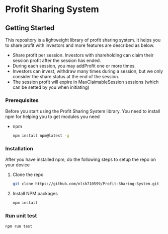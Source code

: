 # Profit Sharing System

## Getting Started

This repository is a lightweight library of profit sharing system. It helps you to share profit with investors and more features are described as below.

+ Share profit per session. Investors with shareholding can claim their session profit after the session has ended.
+ During each session, you may addProfit one or more times.
+ Investors can invest, withdraw many times during a session, but we only consider the share status at the end of the session.
+ The session profit will expire in MaxClaimableSession sessions (which can be setted by you when initiating)

### Prerequisites

Before you start using the Profit Sharing System library. You need to install npm for helping you to get modules you need

* npm
  ```sh
  npm install npm@latest -g
  ```

### Installation

After you have installed npm, do the following steps to setup the repo on your device

1. Clone the repo
   ```sh
   git clone https://github.com/nlsh710599/Profit-Sharing-System.git
   ```
3. Install NPM packages
   ```sh
   npm install
   ```
### Run unit test

```shell
npm run test
```
